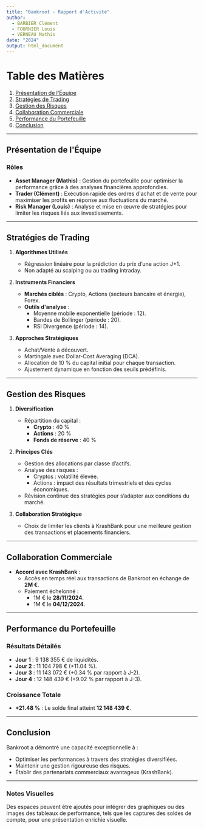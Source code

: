 ```yaml
---
title: "Bankroot - Rapport d'Activité"
author:
  - BARBIER Clément
  - FOURNIER Louis
  - VERNEAU Mathis
date: "2024"
output: html_document
---
```


# Table des Matières

1. [Présentation de l'Équipe](#présentation-de-léquipe)  
2. [Stratégies de Trading](#stratégies-de-trading)  
3. [Gestion des Risques](#gestion-des-risques)  
4. [Collaboration Commerciale](#collaboration-commerciale)  
5. [Performance du Portefeuille](#performance-du-portefeuille)  
6. [Conclusion](#conclusion)  

---

## Présentation de l'Équipe  

### Rôles  
- **Asset Manager (Mathis)** : Gestion du portefeuille pour optimiser la performance grâce à des analyses financières approfondies.  
- **Trader (Clément)** : Exécution rapide des ordres d'achat et de vente pour maximiser les profits en réponse aux fluctuations du marché.  
- **Risk Manager (Louis)** : Analyse et mise en œuvre de stratégies pour limiter les risques liés aux investissements.  

---

## Stratégies de Trading  

1. **Algorithmes Utilisés**  
   - Régression linéaire pour la prédiction du prix d’une action J+1.  
   - Non adapté au scalping ou au trading intraday.  

2. **Instruments Financiers**  
   - **Marchés ciblés** : Crypto, Actions (secteurs bancaire et énergie), Forex.  
   - **Outils d'analyse** :  
     - Moyenne mobile exponentielle (période : 12).  
     - Bandes de Bollinger (période : 20).  
     - RSI Divergence (période : 14).  

3. **Approches Stratégiques**  
   - Achat/Vente à découvert.  
   - Martingale avec Dollar-Cost Averaging (DCA).  
   - Allocation de 10 % du capital initial pour chaque transaction.  
   - Ajustement dynamique en fonction des seuils prédéfinis.  

---

## Gestion des Risques  

1. **Diversification**  
   - Répartition du capital :  
     - **Crypto** : 40 %  
     - **Actions** : 20 %  
     - **Fonds de réserve** : 40 %  

2. **Principes Clés**  
   - Gestion des allocations par classe d’actifs.  
   - Analyse des risques :  
     - Cryptos : volatilité élevée.  
     - Actions : impact des résultats trimestriels et des cycles économiques.  
   - Révision continue des stratégies pour s’adapter aux conditions du marché.  

3. **Collaboration Stratégique**  
   - Choix de limiter les clients à KrashBank pour une meilleure gestion des transactions et placements financiers.  

---

## Collaboration Commerciale  

- **Accord avec KrashBank** :  
  - Accès en temps réel aux transactions de Bankroot en échange de **2M €**.  
  - Paiement échelonné :  
    - 1M € le **28/11/2024**.  
    - 1M € le **04/12/2024**.  

---

## Performance du Portefeuille  

### Résultats Détailés  
- **Jour 1** : 9 138 355 € de liquidités.  
- **Jour 2** : 11 104 798 € (+11.04 %).  
- **Jour 3** : 11 143 072 € (+0.34 % par rapport à J-2).  
- **Jour 4** : 12 148 439 € (+9.02 % par rapport à J-3).  

### Croissance Totale  
- **+21.48 %** : Le solde final atteint **12 148 439 €**.  

---

## Conclusion  

Bankroot a démontré une capacité exceptionnelle à :  
- Optimiser les performances à travers des stratégies diversifiées.  
- Maintenir une gestion rigoureuse des risques.  
- Établir des partenariats commerciaux avantageux (KrashBank).  

---

### Notes Visuelles  
Des espaces peuvent être ajoutés pour intégrer des graphiques ou des images des tableaux de performance, tels que les captures des soldes de compte, pour une présentation enrichie visuelle.
